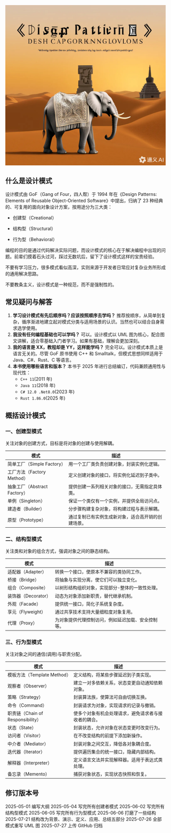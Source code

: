 ![cover](image/cover.png)

## 什么是设计模式

设计模式由 GoF（Gang of Four，四人帮）于 1994 年在《Design Patterns: Elements of Reusable Object-Oriented Software》中提出，归纳了 23 种经典的、可复用的面向对象设计方案，按用途分为三大类：

- 创建型（Creational）

- 结构型（Structural）

- 行为型（Behavioral）

编程的目的是通过代码解决实际问题，而设计模式的核心在于解决编程中出现的问题。前辈们摸着石头过河，踩过无数坑后，留下了设计模式这样的宝贵经验。

不要有学习压力，很多模式看似高深，实则来源于开发者日常应对复杂业务所形成的通用解决思路。

不要教条主义，设计模式是一种规范，而不是强制性的。

## 常见疑问与解答

1. **学习设计模式有先后顺序吗？应该按照顺序去学吗？**
   推荐按顺序，从简单到复杂，循序渐进地建立起对模式分类与适用场景的认识。当然也可以结合自身需求选学使用。
2. **我没有任何编程基础也可以学吗？**
   可以。设计模式以 UML 图为核心，配合图文讲解，适合零基础入门者学习。如果有基础，理解会更加深刻。
3. **我的语言是 XX，教程却是 YY，这样能学吗？**
   完全可以。设计模式本质上是语言无关的。尽管 GoF 原书使用 C++ 和 Smalltalk，但模式思想同样适用于 Java、C#、Rust、C 等语言。
4. **本书使用哪些语言和版本？**
   本书于 2025 年进行总结编订，代码兼顾通用性与现代性：
   - `C++ 11`(2011 年)
   - `Java 11`(2018 年)
   - `C# 12.0 .Net8.0`(2023 年)
   - `Rust 1.86.0`(2025 年)

## 概括设计模式

### 一、创建型模式

关注对象的创建方式，目标是将对象的创建与使用解耦。

| 模式                         | 描述                                               |
| ---------------------------- | -------------------------------------------------- |
| 简单工厂（Simple Factory）   | 用一个工厂类负责创建对象，封装实例化逻辑。         |
| 工厂方法（Factory Method）   | 定义创建对象的接口，将实例化延迟到子类中。         |
| 抽象工厂（Abstract Factory） | 提供创建一系列相关对象的接口，无需指定具体类。     |
| 单例（Singleton）            | 保证一个类仅有一个实例，并提供全局访问点。         |
| 建造者（Builder）            | 分步骤构建复杂对象，将构建过程与表示解耦。         |
| 原型（Prototype）            | 通过复制已有实例生成新对象，适合高开销的创建场景。 |

### 二、结构型模式

关注类和对象的组合方式，强调对象之间的静态结构。

| 模式                | 描述                                               |
| ------------------- | -------------------------------------------------- |
| 适配器（Adapter）   | 转换一个接口，使原本不兼容的类协同工作。           |
| 桥接（Bridge）      | 将抽象与实现分离，使它们可以独立变化。             |
| 组合（Composite）   | 以树形结构组织对象，实现部分-整体的一致性处理。    |
| 装饰器（Decorator） | 动态为对象添加新职责，替代继承机制。               |
| 外观（Facade）      | 提供统一接口，简化子系统复杂度。                   |
| 享元（Flyweight）   | 通过共享技术支持大量细粒度对象复用。               |
| 代理（Proxy）       | 为对象提供代理控制访问，例如延迟加载、安全控制等。 |

### 三、行为型模式

关注对象之间的通信(调用)与职责分配。

| 模式                              | 描述                                                 |
| --------------------------------- | ---------------------------------------------------- |
| 模板方法（Template Method）       | 定义结构，将某些步骤延迟到子类实现。                 |
| 观察者（Observer）                | 建立一对多依赖关系，状态变更自动通知依赖对象。       |
| 策略（Strategy）                  | 封装算法族，使算法可自由切换互换。                   |
| 命令（Command）                   | 封装请求为对象，实现请求的记录与撤销。               |
| 职责链（Chain of Responsibility） | 使多个对象有机会处理请求，避免请求者与接收者的耦合。 |
| 状态（State）                     | 封装状态，允许对象在状态变更时改变行为。             |
| 访问者（Visitor）                 | 在不改变结构的前提下添加新操作。                     |
| 中介者（Mediator）                | 封装对象之间交互，降低各对象耦合度。                 |
| 迭代器（Iterator）                | 提供遍历集合的统一接口，隐藏内部结构。               |
| 解释器（Interpreter）             | 定义语言文法并实现解释器。适用于表达式类处理。       |
| 备忘录（Memento）                 | 捕获对象状态，实现状态快照和恢复。                   |

## 修订版本号

2025-05-01 编写大纲
2025-05-04 写完所有创建者模式
2025-06-02 写完所有结构型模式
2025-06-05 写完所有行为型模式
2025-06-06 打磨了一些结构
2025-07-21 结构改为背景、演示、定义、应用、总结五部分
2025-07-26 全部模式重写 UML 图
2025-07-27 上传 GitHub 归档
